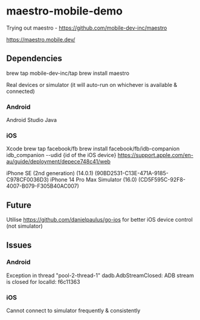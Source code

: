 # maestro-mobile-demo

Trying out maestro - https://github.com/mobile-dev-inc/maestro

https://maestro.mobile.dev/


## Dependencies 
brew tap mobile-dev-inc/tap
brew install maestro

Real devices or simulator (it will auto-run on whichever is available & connected)

### Android 
Android Studio
Java 

### iOS
Xcode
brew tap facebook/fb
brew install facebook/fb/idb-companion
idb_companion --udid {id of the iOS device}
https://support.apple.com/en-au/guide/deployment/depece748c41/web

iPhone SE (2nd generation) (14.0.1) (90BD2531-C13E-471A-9185-C978CF0036D3)
iPhone 14 Pro Max Simulator (16.0) (CD5F595C-92F8-4007-B079-F305B40AC007)


## Future
Utilise https://github.com/danielpaulus/go-ios for better iOS device control (not simulator)


## Issues
### Android
Exception in thread "pool-2-thread-1" dadb.AdbStreamClosed: ADB stream is closed for localId: f6c11363

### iOS
Cannot connect to simulator frequently & consistently